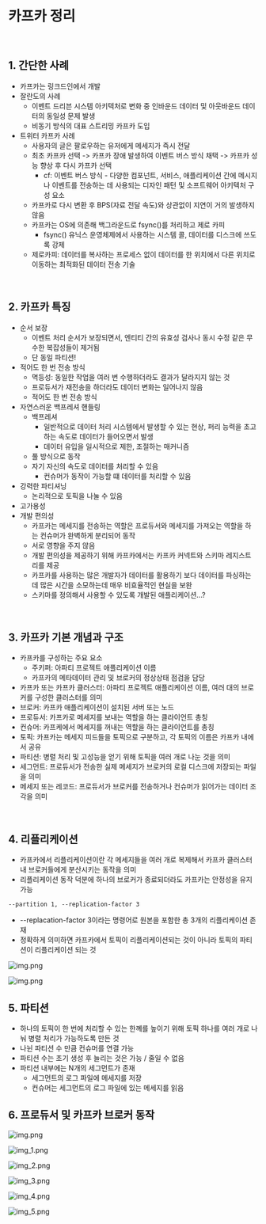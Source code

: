 # 카프카 정리

<br/>

## 1. 간단한 사례

- 카프카는 링크드인에서 개발
- 잘란도의 사례
    - 이벤트 드리븐 시스템 아키텍처로 변화 중 인바운드 데이터 및 아웃바운드 데이터의 동일성 문제 발생
    - 비동기 방식의 대표 스트리밍 카프카 도입
- 트위터 카프카 사례
  - 사용자의 글은 팔로우하는 유저에게 메세지가 즉시 전달
  - 최초 카프카 선택 -> 카프카 장애 발생하여 이벤트 버스 방식 채택 -> 카프카 성능 향상 후 다시 카프카 선택
    - cf: 이벤트 버스 방식 -  다양한 컴포넌트, 서비스, 애플리케이션 간에 메시지나 이벤트를 전송하는 데 사용되는 디자인 패턴 및 소프트웨어 아키텍처 구성 요소
  - 카프카로 다시 변환 후 BPS(자료 전달 속도)와 상관없이 지연이 거의 발생하지 않음
  - 카프카는 OS에 의존해 백그라운드로 fsync()를 처리하고 제로 카피
    - fsync() 유닉스 운영체제에서 사용하는 시스템 콜, 데이터를 디스크에 쓰도록 강제
  - 제로카피: 데이터를 복사하는 프로세스 없이 데이터를 한 위치에서 다른 위치로 이동하는 최적화된 데이터 전송 기술

<br/>

## 2. 카프카 특징

- 순서 보장
    - 이벤트 처리 순서가 보장되면서, 엔티티 간의 유효성 검사나 동시 수정 같은 무수한 복잡성들이 제거됨
    - 단 동일 파티션!
- 적어도 한 번 전송 방식
    - 멱등성: 동일한 작업을 여러 번 수행하더라도 결과가 달라지지 않는 것
    - 프로듀서가 재전송을 하더라도 데이터 변화는 일어나지 않음
    - 적어도 한 번 전송 방식
- 자연스러운 백프레셔 핸들링
    - 백프레셔
      - 일반적으로 데이터 처리 시스템에서 발생할 수 있는 현상, 퍼리 능력을 초고하는 속도로 데이터가 들어오면서 발생
      - 데이터 유입을 일시적으로 제한, 조절하는 매커니즘
    - 풀 방식으로 동작
    - 자기 자신의 속도로 데이터를 처리할 수 있음
      - 컨슈머가 동작이 가능할 떄 데이터를 처리할 수 있음
- 강력한 파티셔닝
  - 논리적으로 토픽을 나눌 수 있음
- 고가용성
- 개발 편의성
  - 카프카는 메세지를 전송하는 역할은 프로듀서와 메세지를 가져오는 역할을 하는 컨슈머가 완벽하게 분리되어 동작
  - 서로 영향을 주지 않음
  - 개발 편의성을 제공하기 위해 카프카에서는 카프카 커넥트와 스키마 레지스트리를 제공
  - 카프카를 사용하는 많은 개발자가 데이터를 활용하기 보다 데이터를 파싱하는데 많은 시간을 소모하는데 매우 비효율적인 현실을 보완
  - 스키마를 정의해서 사용할 수 있도록 개발된 애플리케이션...?
  
<br/>


## 3. 카프카 기본 개념과 구조
- 카프카를 구성하는 주요 요소
  - 주키퍼: 아파티 프로젝트 애플리케이션 이름
  - 카프카의 메타데이터 관리 및 브로커의 정상상태 점검을 담당
- 카프카 또는 카프카 클러스터: 아파티 프로젝트 애플리케이션 이름, 여러 대의 브로커를 구성한 클러스터를 의미
- 브로커: 카프카 애플리케이션이 설치된 서버 또는 노드
- 프로듀서: 카프카로 메세지를 보내는 역할을 하는 클라이언트 총칭
- 컨슈머: 카프케에서 메세지를 꺼내는 역할을 하는 클라이언트를 총칭
- 토픽: 카프카는 메세지 피드들을 토픽으로 구분하고, 각 토픽의 이름은 카프카 내에서 공유
- 파티션: 병렬 처리 및 고성능을 얻기 위해 토픽을 여러 개로 나눈 것을 의미
- 세그먼트: 프로듀서가 전송한 실제 메세지가 브로커의 로컬 디스크에 저장되는 파일을 의미
- 메세지 또는 레코드: 프로듀서가 브로커를 전송하거나 컨슈머가 읽어가는 데이터 조각을 의미

<br/>

## 4. 리플리케이션
- 카프카에서 리플리케이션이란 각 메세지들을 여러 개로 복제해서 카프카 클러스터 내 브로커들에게 분산시키는 동작을 의미
- 리플리케이션 동작 덕분에 하나의 브로커가 종료되더라도 카프카는 안정성을 유지 가능
``` shell
--partition 1, --replication-factor 3
```
- --replacation-factor 3이라는 명령어로 원본을 포함한 총 3개의 리플리케이션 존재
- 정확하게 의미하면 카프카에서 토픽이 리플리케이션되는 것이 아니라 토픽의 파티션이 리플리케이션 되는 것

![img.png](image/kafka-producer-replacation.png)

![img.png](image/kafkaproducer-replacation-leader-error.png)

## 5. 파티션
- 하나의 토픽이 한 번에 처리할 수 있는 한꼐를 높이기 위해 토픽 하나를 여러 개로 나눠 병렬 처리가 가능하도록 만든 것
- 나뉜 파티션 수 만큼 컨슈머를 연결 가능
- 파티션 수는 초기 생성 후 늘리는 것은 가능 / 줄일 수 없음
- 파티션 내부에는 N개의 세그먼트가 존재
  - 세그먼트의 로그 파일에 메세지를 저장
  - 컨슈머는 세그먼트의 로그 파일에 있는 메세지를 읽음


## 6. 프로듀서 및 카프카 브로커 동작

![img.png](image/producer-step1.png)

![img_1.png](image/producer-step2.png)

![img_2.png](image/producer-step3.png)

![img_3.png](image/producer-step4.png)

![img_4.png](image/producer-step5.png)

![img_5.png](image/producer-step6.png)